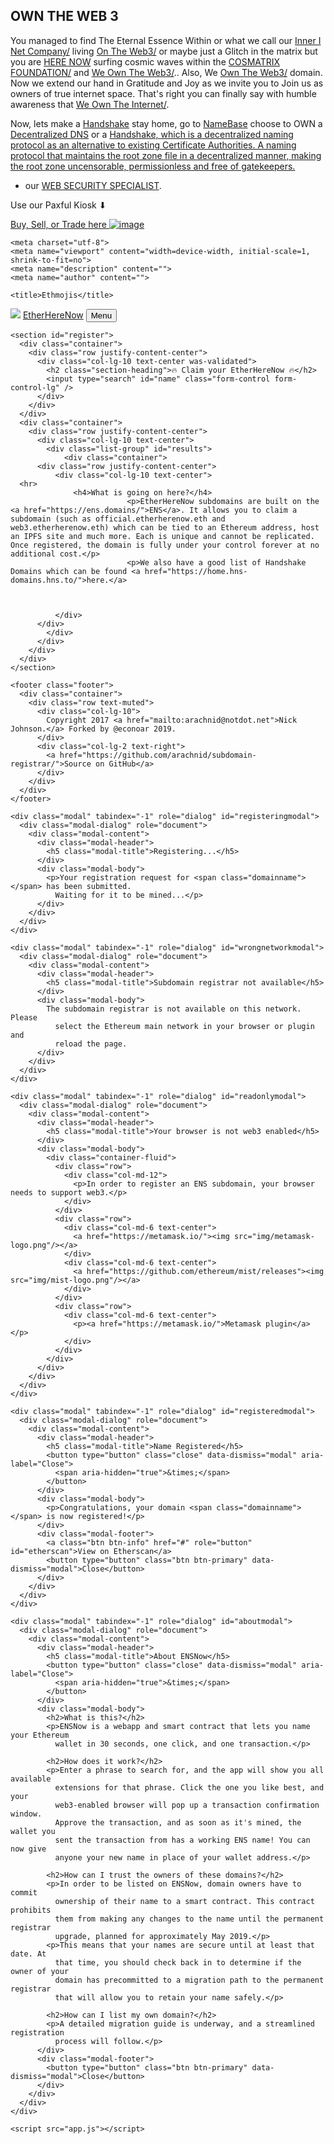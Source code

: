## OWN THE WEB 3

You managed to find The Eternal Essence Within or what we call our [Inner I Net Company/](https://innerinetcompany.carrd.co/) living [On The Web3/](http://innerinetcompany.ontheweb3/) or maybe just a Glitch in the matrix but you are [HERE NOW](http://b.herenow/) surfing cosmic waves within the [COSMATRIX FOUNDATION/](http://binnerspace.cosmatrixfoundation/) and [We Own The Web3/](http://innerinetcompany.weowntheweb3/).. Also, We [Own The Web3/](http://official.owntheweb3/) domain.   Now we extend our hand in Gratitude and Joy as we invite you to Join us as owners of true internet space. That's right you can finally say with humble awareness that [We Own The Internet/](http://innerinetcompany.weowntheinternet/).

Now, lets make a [Handshake](https://handshake.org/) stay home, go to [NameBase](https://namebase.io/) choose to OWN a [Decentralized DNS](http://dnsdesigns.decentralizeddns/) or a [Handshake, which is a decentralized naming protocol as an alternative to existing Certificate Authorities. A naming protocol that maintains the root zone file in a decentralized manner, making the root zone uncensorable, permissionless and free of gatekeepers.](https://handshakeacademy.org/en/)

- our [WEB SECURITY SPECIALIST](http://admin.websecurityspecialist/). 

Use our Paxful Kiosk ⬇

[Buy, Sell, or Trade here ![image](https://user-images.githubusercontent.com/37987346/97064635-5a94f300-1575-11eb-93ae-fc71560b1571.png)](https://paxful.com/roots/buy-bitcoin/index?kiosk=WDZdGMqXk7M)

<!DOCTYPE html>
<html lang="en">

  <head>

    <meta charset="utf-8">
    <meta name="viewport" content="width=device-width, initial-scale=1, shrink-to-fit=no">
    <meta name="description" content="">
    <meta name="author" content="">

    <title>Ethmojis</title>
  </head>

  <body id="page-top">
    <!-- Navigation -->
    <nav class="navbar navbar-expand-lg navbar-dark fixed-top" id="mainNav">
      <div class="container">
        <img id="enslogo" src="img/emoji.png" />
        <a class="navbar-brand js-scroll-trigger" href="#page-top">EtherHereNow</a>
        <button class="navbar-toggler navbar-toggler-right" type="button" data-toggle="collapse" data-target="#navbarResponsive" aria-controls="navbarResponsive" aria-expanded="false" aria-label="Toggle navigation">
          Menu
          <i class="fa fa-bars"></i>
        </button>
        <div class="collapse navbar-collapse" id="navbarResponsive">
          <ul class="navbar-nav text-uppercase ml-auto">
          </ul>
        </div>
      </div>
    </nav>

    <section id="register">
      <div class="container">
        <div class="row justify-content-center">
          <div class="col-lg-10 text-center was-validated">
            <h2 class="section-heading">🔥 Claim your EtherHereNow 🔥</h2>
            <input type="search" id="name" class="form-control form-control-lg" />
          </div>
        </div>
      </div>
      <div class="container">
        <div class="row justify-content-center">
          <div class="col-lg-10 text-center">
            <div class="list-group" id="results">
            	<div class="container">
          <div class="row justify-content-center">
              <div class="col-lg-10 text-center">
      <hr>
                  <h4>What is going on here?</h4>
                              <p>EtherHereNow subdomains are built on the <a href="https://ens.domains/">ENS</a>. It allows you to claim a subdomain (such as official.etherherenow.eth and web3.etherherenow.eth) which can be tied to an Ethereum address, host an IPFS site and much more. Each is unique and cannot be replicated. Once registered, the domain is fully under your control forever at no additional cost.</p>
                              <p>We also have a good list of Handshake Domains which can be found <a href="https://home.hns-domains.hns.to/">here.</a>


                  
              </div>
          </div>
            </div>
          </div>
        </div>
      </div>
    </section>

    <footer class="footer">
      <div class="container">
        <div class="row text-muted">
          <div class="col-lg-10">
            Copyright 2017 <a href="mailto:arachnid@notdot.net">Nick Johnson.</a> Forked by @econoar 2019.
          </div>
          <div class="col-lg-2 text-right">
            <a href="https://github.com/arachnid/subdomain-registrar/">Source on GitHub</a>
          </div>
        </div>
      </div>
    </footer>

    <div class="modal" tabindex="-1" role="dialog" id="registeringmodal">
      <div class="modal-dialog" role="document">
        <div class="modal-content">
          <div class="modal-header">
            <h5 class="modal-title">Registering...</h5>
          </div>
          <div class="modal-body">
            <p>Your registration request for <span class="domainname"></span> has been submitted.
              Waiting for it to be mined...</p>
          </div>
        </div>
      </div>
    </div>

    <div class="modal" tabindex="-1" role="dialog" id="wrongnetworkmodal">
      <div class="modal-dialog" role="document">
        <div class="modal-content">
          <div class="modal-header">
            <h5 class="modal-title">Subdomain registrar not available</h5>
          </div>
          <div class="modal-body">
            The subdomain registrar is not available on this network. Please
              select the Ethereum main network in your browser or plugin and
              reload the page.
          </div>
        </div>
      </div>
    </div>

    <div class="modal" tabindex="-1" role="dialog" id="readonlymodal">
      <div class="modal-dialog" role="document">
        <div class="modal-content">
          <div class="modal-header">
            <h5 class="modal-title">Your browser is not web3 enabled</h5>
          </div>
          <div class="modal-body">
            <div class="container-fluid">
              <div class="row">
                <div class="col-md-12">
                  <p>In order to register an ENS subdomain, your browser needs to support web3.</p>
                </div>
              </div>
              <div class="row">
                <div class="col-md-6 text-center">
                  <a href="https://metamask.io/"><img src="img/metamask-logo.png"/></a>
                </div>
                <div class="col-md-6 text-center">
                  <a href="https://github.com/ethereum/mist/releases"><img src="img/mist-logo.png"/></a>
                </div>
              </div>
              <div class="row">
                <div class="col-md-6 text-center">
                  <p><a href="https://metamask.io/">Metamask plugin</a></p>
                </div>
              </div>
            </div>
          </div>
        </div>
      </div>
    </div>

    <div class="modal" tabindex="-1" role="dialog" id="registeredmodal">
      <div class="modal-dialog" role="document">
        <div class="modal-content">
          <div class="modal-header">
            <h5 class="modal-title">Name Registered</h5>
            <button type="button" class="close" data-dismiss="modal" aria-label="Close">
              <span aria-hidden="true">&times;</span>
            </button>
          </div>
          <div class="modal-body">
            <p>Congratulations, your domain <span class="domainname"></span> is now registered!</p>
          </div>
          <div class="modal-footer">
            <a class="btn btn-info" href="#" role="button" id="etherscan">View on Etherscan</a>
            <button type="button" class="btn btn-primary" data-dismiss="modal">Close</button>
          </div>
        </div>
      </div>
    </div>

    <div class="modal" tabindex="-1" role="dialog" id="aboutmodal">
      <div class="modal-dialog" role="document">
        <div class="modal-content">
          <div class="modal-header">
            <h5 class="modal-title">About ENSNow</h5>
            <button type="button" class="close" data-dismiss="modal" aria-label="Close">
              <span aria-hidden="true">&times;</span>
            </button>
          </div>
          <div class="modal-body">
            <h2>What is this?</h2>
            <p>ENSNow is a webapp and smart contract that lets you name your Ethereum
              wallet in 30 seconds, one click, and one transaction.</p>

            <h2>How does it work?</h2>
            <p>Enter a phrase to search for, and the app will show you all available
              extensions for that phrase. Click the one you like best, and your
              web3-enabled browser will pop up a transaction confirmation window.
              Approve the transaction, and as soon as it's mined, the wallet you
              sent the transaction from has a working ENS name! You can now give
              anyone your new name in place of your wallet address.</p>

            <h2>How can I trust the owners of these domains?</h2>
            <p>In order to be listed on ENSNow, domain owners have to commit
              ownership of their name to a smart contract. This contract prohibits
              them from making any changes to the name until the permanent registrar
              upgrade, planned for approximately May 2019.</p>
            <p>This means that your names are secure until at least that date. At
              that time, you should check back in to determine if the owner of your
              domain has precommitted to a migration path to the permanent registrar
              that will allow you to retain your name safely.</p>

            <h2>How can I list my own domain?</h2>
            <p>A detailed migration guide is underway, and a streamlined registration
              process will follow.</p>
          </div>
          <div class="modal-footer">
            <button type="button" class="btn btn-primary" data-dismiss="modal">Close</button>
          </div>
        </div>
      </div>
    </div>

    <script src="app.js"></script>
  </body>
</html>
